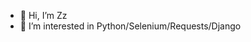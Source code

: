 - 👋 Hi, I’m Zz
- 👀 I’m interested in Python/Selenium/Requests/Django

<!---
Dev-Zz/Dev-Zz is a ✨ special ✨ repository because its `README.md` (this file) appears on your GitHub profile.
You can click the Preview link to take a look at your changes.
--->

